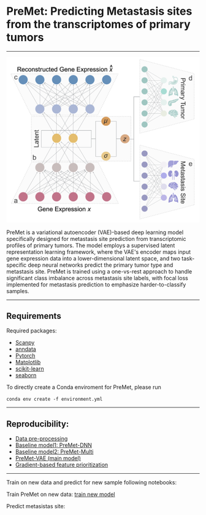 # PreMet: Predicting Metastasis sites from the transcriptomes of primary tumors

***

![PreMet Model Overview](./PreMet_model.png)

PreMet is a variational autoencoder (VAE)-based deep learning model specifically designed for metastasis site prediction from transcriptomic profiles of primary tumors. The model employs a supervised latent representation learning framework, where the VAE's encoder maps input gene expression data into a lower-dimensional latent space, and two task-specific deep neural networks predict the primary tumor type and metastasis site. PreMet is trained using a one-vs-rest approach to handle significant class imbalance across metastasis site labels, with focal loss implemented for metastasis prediction to emphasize harder-to-classify samples. 


*** 
## Requirements 
Required packages:
- [Scanpy](https://scanpy.readthedocs.io/en/stable/)
- [anndata](https://anndata.readthedocs.io/en/latest/)
- [Pytorch](https://pytorch.org/)
- [Matplotlib](https://matplotlib.org/stable/)
- [scikit-learn](https://scikit-learn.org/stable/)
- [seaborn](https://seaborn.pydata.org/index.html)


To directly create a Conda enviroment for PreMet, please run

```
conda env create -f environment.yml
```
***

## Reproducibility:

- [Data pre-processing](https://github.com/loooooooopi/PreMet/blob/main/Reproducibility/data_preprocessing.ipynb)
- [Baseline model1: PreMet-DNN](https://github.com/loooooooopi/PreMet/blob/main/Reproducibility/Baseline1%20PreMet-DNN.ipynb)
- [Baseline model2: PreMet-Multi](https://github.com/loooooooopi/PreMet/blob/main/Reproducibility/Baseline2%20PreMet-Multi.ipynb)
- [PreMet-VAE (main model)](https://github.com/loooooooopi/PreMet/blob/main/Reproducibility/PreMet-VAE.ipynb)
- [Gradient-based feature prioritization]()


***

Train on new data and predict for new sample following notebooks:

Train PreMet on new data: [train new model](https://github.com/loooooooopi/PreMet/blob/main/train_new_data.ipynb)

Predict metasistas site: []()
